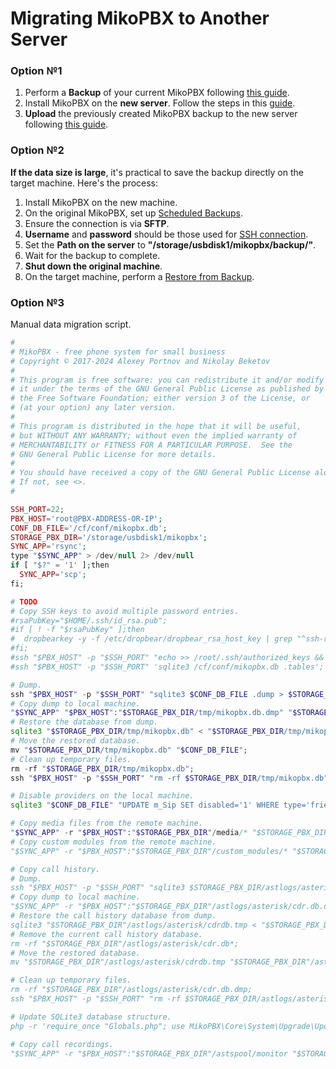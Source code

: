 # Migrating MikoPBX to Another Server

### Option №1 <a href="#user-content-variant_1" id="user-content-variant_1"></a>

1. Perform a **Backup** of your current MikoPBX following [this guide](../../modules/miko/module-quality-assessment.md).
2. Install MikoPBX on the **new server**. Follow the steps in this [guide](../../master/quick-start.md).
3. **Upload** the previously created MikoPBX backup to the new server following [this guide](../../modules/miko/module-quality-assessment.md#vosstanovlenie\_iz\_arxiva).

### Option №2 <a href="#user-content-variant_2" id="user-content-variant_2"></a>

**If the data size is large**, it's practical to save the backup directly on the target machine. Here's the process:

1. Install MikoPBX on the new machine.
2. On the original MikoPBX, set up [Scheduled Backups](../../modules/miko/module-quality-assessment.md#rezervnoe\_kopirovanie\_po\_raspisaniju).
3. Ensure the connection is via **SFTP**.
4. **Username** and **password** should be those used for [SSH connection](../troubleshooting/connecting-to-a-pbx-using-an-ssh-client.md).
5. Set the **Path on the server** to **"/storage/usbdisk1/mikopbx/backup/"**.
6. Wait for the backup to complete.
7. **Shut down the original machine**.
8. On the target machine, perform a [Restore from Backup](../../modules/miko/module-quality-assessment.md#vosstanovlenie\_iz\_arxiva).

### Option №3 <a href="#user-content-variant_3" id="user-content-variant_3"></a>

Manual data migration script.

```php
#
# MikoPBX - free phone system for small business
# Copyright © 2017-2024 Alexey Portnov and Nikolay Beketov
#
# This program is free software: you can redistribute it and/or modify
# it under the terms of the GNU General Public License as published by
# the Free Software Foundation; either version 3 of the License, or
# (at your option) any later version.
#
# This program is distributed in the hope that it will be useful,
# but WITHOUT ANY WARRANTY; without even the implied warranty of
# MERCHANTABILITY or FITNESS FOR A PARTICULAR PURPOSE.  See the
# GNU General Public License for more details.
#
# You should have received a copy of the GNU General Public License along with this program.
# If not, see <>.
#

SSH_PORT=22;
PBX_HOST='root@PBX-ADDRESS-OR-IP';
CONF_DB_FILE='/cf/conf/mikopbx.db';
STORAGE_PBX_DIR='/storage/usbdisk1/mikopbx';
SYNC_APP='rsync';
type "$SYNC_APP" > /dev/null 2> /dev/null
if [ "$?" = '1' ];then
  SYNC_APP='scp';
fi;

# TODO
# Copy SSH keys to avoid multiple password entries.
#rsaPubKey="$HOME/.ssh/id_rsa.pub";
#if [ ! -f "$rsaPubKey" ];then
#  dropbearkey -y -f /etc/dropbear/dropbear_rsa_host_key | grep "^ssh-rsa" > "$rsaPubKey";
#fi;
#ssh "$PBX_HOST" -p "$SSH_PORT" "echo >> /root/.ssh/authorized_keys && echo '$(cat "$rsaPubKey")' >> /root/.ssh/authorized_keys && nohup sh -c 'killall dropbear && /usr/sbin/dropbear -p $SSH_PORT' 2>&1 &";
#ssh "$PBX_HOST" -p "$SSH_PORT" 'sqlite3 /cf/conf/mikopbx.db .tables';

# Dump.
ssh "$PBX_HOST" -p "$SSH_PORT" "sqlite3 $CONF_DB_FILE .dump > $STORAGE_PBX_DIR/tmp/mikopbx.db.dmp";
# Copy dump to local machine.
"$SYNC_APP" "$PBX_HOST":"$STORAGE_PBX_DIR/tmp/mikopbx.db.dmp" "$STORAGE_PBX_DIR/tmp/mikopbx.db.dmp"
# Restore the database from dump.
sqlite3 "$STORAGE_PBX_DIR/tmp/mikopbx.db" < "$STORAGE_PBX_DIR/tmp/mikopbx.db.dmp";
# Move the restored database.
mv "$STORAGE_PBX_DIR/tmp/mikopbx.db" "$CONF_DB_FILE";
# Clean up temporary files.
rm -rf "$STORAGE_PBX_DIR/tmp/mikopbx.db";
ssh "$PBX_HOST" -p "$SSH_PORT" "rm -rf $STORAGE_PBX_DIR/tmp/mikopbx.db";

# Disable providers on the local machine.
sqlite3 "$CONF_DB_FILE" "UPDATE m_Sip SET disabled='1' WHERE type='friend'"

# Copy media files from the remote machine.
"$SYNC_APP" -r "$PBX_HOST":"$STORAGE_PBX_DIR"/media/* "$STORAGE_PBX_DIR"/media
# Copy custom modules from the remote machine.
"$SYNC_APP" -r "$PBX_HOST":"$STORAGE_PBX_DIR"/custom_modules/* "$STORAGE_PBX_DIR"/custom_modules

# Copy call history.
# Dump.
ssh "$PBX_HOST" -p "$SSH_PORT" "sqlite3 $STORAGE_PBX_DIR/astlogs/asterisk/cdr.db .dump > $STORAGE_PBX_DIR/astlogs/asterisk/cdr.db.dmp";
# Copy dump to local machine.
"$SYNC_APP" -r "$PBX_HOST":"$STORAGE_PBX_DIR"/astlogs/asterisk/cdr.db.dmp "$STORAGE_PBX_DIR"/astlogs/asterisk/cdr.db.dmp;
# Restore the call history database from dump.
sqlite3 "$STORAGE_PBX_DIR"/astlogs/asterisk/cdrdb.tmp < "$STORAGE_PBX_DIR"/astlogs/asterisk/cdr.db.dmp;
# Remove the current call history database.
rm -rf "$STORAGE_PBX_DIR"/astlogs/asterisk/cdr.db*;
# Move the restored database.
mv "$STORAGE_PBX_DIR"/astlogs/asterisk/cdrdb.tmp "$STORAGE_PBX_DIR"/astlogs/asterisk/cdr.db;

# Clean up temporary files.
rm -rf "$STORAGE_PBX_DIR"/astlogs/asterisk/cdr.db.dmp;
ssh "$PBX_HOST" -p "$SSH_PORT" "rm -rf $STORAGE_PBX_DIR/astlogs/asterisk/cdr.db.dmp";

# Update SQLite3 database structure.
php -r 'require_once "Globals.php"; use MikoPBX\Core\System\Upgrade\UpdateDatabase; $dbUpdater = new UpdateDatabase(); $dbUpdater->updateDatabaseStructure();'

# Copy call recordings.
"$SYNC_APP" -r "$PBX_HOST":"$STORAGE_PBX_DIR"/astspool/monitor "$STORAGE_PBX_DIR"/astspool/monitor
```
